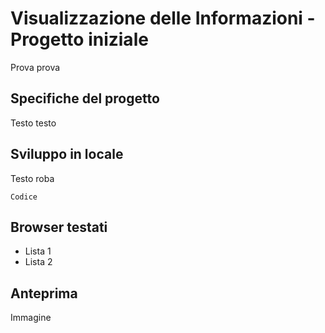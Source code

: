 # Visualizzazione delle Informazioni - Progetto iniziale
Prova prova

## Specifiche del progetto
Testo testo

## Sviluppo in locale
Testo roba
```
Codice
```

## Browser testati
- Lista 1
- Lista 2

## Anteprima
Immagine
